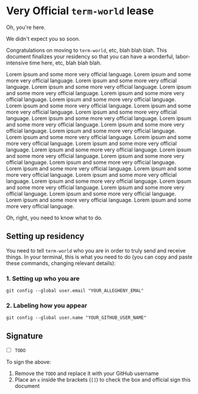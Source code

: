 
# Very Official `term-world` lease

Oh, you're here.

We didn't expect you so soon.

Congratulations on moving to `term-world`, etc, blah blah blah. This document finalizes your residency so that you can have a wonderful,
labor-intensive time here, etc, blah blah blah.

Lorem ipsum and some more very official language. Lorem ipsum and some more very official language. Lorem ipsum and some more very official language.
Lorem ipsum and some more very official language. Lorem ipsum and some more very official language. Lorem ipsum and some more very official language.
Lorem ipsum and some more very official language. Lorem ipsum and some more very official language. Lorem ipsum and some more very official language.
Lorem ipsum and some more very official language. Lorem ipsum and some more very official language. Lorem ipsum and some more very official language.
Lorem ipsum and some more very official language. Lorem ipsum and some more very official language. Lorem ipsum and some more very official language.
Lorem ipsum and some more very official language. Lorem ipsum and some more very official language. Lorem ipsum and some more very official language.
Lorem ipsum and some more very official language. Lorem ipsum and some more very official language. Lorem ipsum and some more very official language.
Lorem ipsum and some more very official language. Lorem ipsum and some more very official language. Lorem ipsum and some more very official language.
Lorem ipsum and some more very official language. Lorem ipsum and some more very official language. Lorem ipsum and some more very official language.
Lorem ipsum and some more very official language. Lorem ipsum and some more very official language. Lorem ipsum and some more very official language.

   
Oh, right, you need to know what to do.

## Setting up residency

You need to tell `term-world` who you are in order to truly send and receive things. In your terminal, this is what you need to do (you
can copy and paste these commands, changing relevant details):

### 1. Setting up who you are

```
git config --global user.email "YOUR_ALLEGHENY_EMAL"
```

### 2. Labeling how you appear

```
git config --global user.name "YOUR_GITHUB_USER_NAME"
```

## Signature

- [ ] `TODO`

To sign the above:

1. Remove the `TODO` and replace it with your GitHub username
2. Place an `x` inside the brackets (`[]`) to check the box and official sign this document

